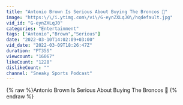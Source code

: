 ```yaml
---
title: "Antonio Brown Is Serious About Buying The Broncos 👀"
image: "https:\/\/i.ytimg.com\/vi\/G-eynZXLqJ0\/hqdefault.jpg"
vid_id: "G-eynZXLqJ0"
categories: "Entertainment"
tags: ["Antonio","Brown","Serious"]
date: "2022-03-10T14:02:09+03:00"
vid_date: "2022-03-09T18:26:47Z"
duration: "PT35S"
viewcount: "16067"
likeCount: "1228"
dislikeCount: ""
channel: "Sneaky Sports Podcast"
---
```

{% raw %}Antonio Brown Is Serious About Buying The Broncos 👀 {% endraw %}
